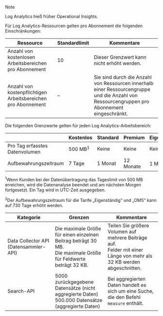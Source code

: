 
>[!NOTE]
>Log Analytics hieß früher Operational Insights.
>
>

Für Log Analytics-Ressourcen gelten pro Abonnement die folgenden Einschränkungen:

| Ressource | Standardlimit | Kommentare
| --- | --- | --- |
| Anzahl von kostenlosen Arbeitsbereichen pro Abonnement | 10 | Dieser Grenzwert kann nicht erhöht werden. |
| Anzahl von kostenpflichtigen Arbeitsbereichen pro Abonnement | – | Sie sind durch die Anzahl von Ressourcen innerhalb einer Ressourcengruppe und die Anzahl von Ressourcengruppen pro Abonnement eingeschränkt. | 


Die folgenden Grenzwerte gelten für jeden Log Analytics-Arbeitsbereich:

|  | Kostenlos | Standard | Premium | Eigenständig | OMS |
| --- | --- | --- | --- | --- | --- |
| Pro Tag erfasstes Datenvolumen |500 MB<sup>1</sup> |Keine |Keine | Keine | Keine
| Aufbewahrungszeitraum |7 Tage |1 Monat |12 Monate | 1 Monat<sup>2</sup> | 1 Monat<sup>2</sup>|

<sup>1</sup>Wenn Kunden bei der Datenübertragung das Tageslimit von 500 MB erreichen, wird die Datenanalyse beendet und am nächsten Morgen fortgesetzt. Ein Tag wird in UTC-Zeit ausgegeben.

<sup>2</sup>Der Aufbewahrungszeitraum für die Tarife „Eigenständig“ und „OMS“ kann auf 730 Tage erhöht werden.

| Kategorie | Grenzen | Kommentare
| --- | --- | --- |
| Data Collector API (Datensammler-API) | Die maximale Größe für einen einzelnen Beitrag beträgt 30 MB.<br>Die maximale Größe für Feldwerte beträgt 32 KB. | Teilen Sie größere Volumen auf mehrere Beiträge auf.<br>Felder mit einer Länge von mehr als 32 KB werden abgeschnitten. |
| Search-API | 5000 zurückgegebene Datensätze (nicht aggregierte Daten)<br>500.000 Datensätze (aggregierte Daten) | Bei aggregierten Daten handelt es sich um eine Suche, die den Befehl `measure` enthält.
 


<!--HONumber=Feb17_HO3-->


